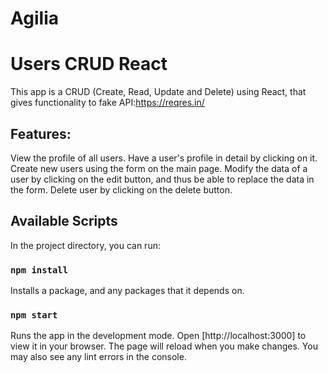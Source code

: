 # Agilia
# Users CRUD React

This app is a CRUD (Create, Read, Update and Delete) using React, that gives functionality to fake API:https://reqres.in/

## Features:

View the profile of all users.
Have a user's profile in detail by clicking on it.
Create new users using the form on the main page.
Modify the data of a user by clicking on the edit button, and thus be able to replace the data in the form.
Delete user by clicking on the delete button.


## Available Scripts

In the project directory, you can run:

### `npm install`

Installs a package, and any packages that it depends on. 

### `npm start`

Runs the app in the development mode.
Open [http://localhost:3000] to view it in your browser.
The page will reload when you make changes.
You may also see any lint errors in the console.
